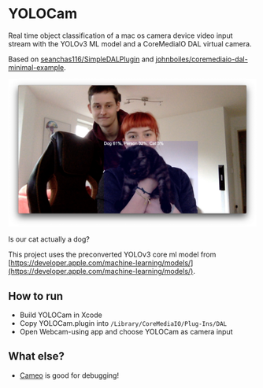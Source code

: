 # YOLOCam

Real time object classification of a mac os camera device video input stream with the YOLOv3 ML model and a CoreMediaIO DAL virtual camera. 

Based on [seanchas116/SimpleDALPlugin](https://github.com/seanchas116/SimpleDALPlugin) and [johnboiles/coremediaio-dal-minimal-example](https://github.com/johnboiles/coremediaio-dal-minimal-example). 

![Demo](demo.jpg)

Is our cat actually a dog? 

This project uses the preconverted YOLOv3 core ml model from [https://developer.apple.com/machine-learning/models/](https://developer.apple.com/machine-learning/models/).

## How to run

* Build YOLOCam in Xcode
* Copy YOLOCam.plugin into `/Library/CoreMediaIO/Plug-Ins/DAL`
* Open Webcam-using app and choose YOLOCam as camera input

## What else?

* [Cameo](https://github.com/lvsti/Cameo) is good for debugging!
